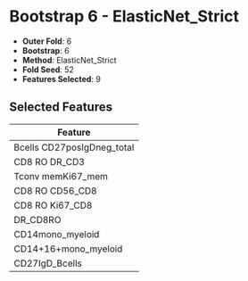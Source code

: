 # Bootstrap 6 - ElasticNet_Strict

- **Outer Fold**: 6
- **Bootstrap**: 6
- **Method**: ElasticNet_Strict
- **Fold Seed**: 52
- **Features Selected**: 9

## Selected Features

| Feature |
|---------|
| Bcells CD27posIgDneg_total |
| CD8 RO DR_CD3 |
| Tconv memKi67_mem |
| CD8 RO CD56_CD8 |
| CD8 RO Ki67_CD8 |
| DR_CD8RO |
| CD14mono_myeloid |
| CD14+16+mono_myeloid |
| CD27IgD_Bcells |
